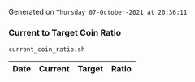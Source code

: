 Generated on `Thursday 07-October-2021 at 20:36:11`

### Current to Target Coin Ratio
`current_coin_ratio.sh`

Date|Current|Target|Ratio
---|---|---|---
